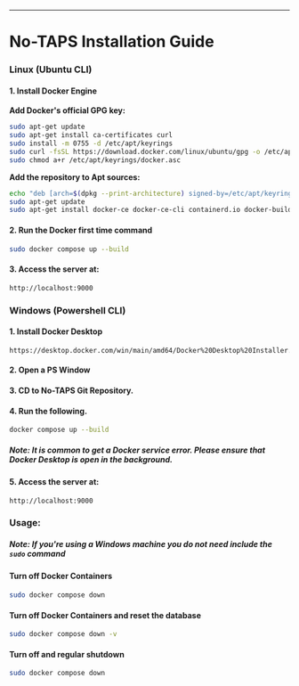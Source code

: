 
---

# No-TAPS Installation Guide

### Linux (Ubuntu CLI)

#### 1. Install Docker Engine

**Add Docker's official GPG key:**

```bash
sudo apt-get update
sudo apt-get install ca-certificates curl
sudo install -m 0755 -d /etc/apt/keyrings
sudo curl -fsSL https://download.docker.com/linux/ubuntu/gpg -o /etc/apt/keyrings/docker.asc
sudo chmod a+r /etc/apt/keyrings/docker.asc
```

**Add the repository to Apt sources:**

```bash
echo "deb [arch=$(dpkg --print-architecture) signed-by=/etc/apt/keyrings/docker.asc] https://download.docker.com/linux/ubuntu $(. /etc/os-release && echo "$VERSION_CODENAME") stable" | sudo tee /etc/apt/sources.list.d/docker.list > /dev/null
sudo apt-get update
sudo apt-get install docker-ce docker-ce-cli containerd.io docker-buildx-plugin docker-compose-plugin
```

#### 2. Run the Docker first time command

```bash
sudo docker compose up --build
```

#### 3. Access the server at:

```plaintext
http://localhost:9000
```
### Windows (Powershell CLI)
#### 1. Install Docker Desktop
```plaintext
https://desktop.docker.com/win/main/amd64/Docker%20Desktop%20Installer.exe
```
#### 2. Open a PS Window
#### 3. CD to No-TAPS Git Repository.
#### 4. Run the following.
```bash
docker compose up --build
```
##### Note: It is common to get a Docker service error. Please ensure that Docker Desktop is open in the background.

#### 5. Access the server at:

```plaintext
http://localhost:9000
```



### Usage:
##### Note: If you're using a Windows machine you do not need include the ```sudo``` command

#### Turn off Docker Containers
```bash
sudo docker compose down
```
#### Turn off Docker Containers and reset the database
```bash
sudo docker compose down -v
```
#### Turn off and regular shutdown
```bash 
sudo docker compose down
```